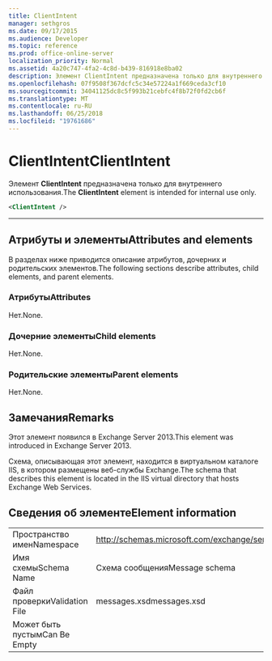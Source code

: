 ```yaml
---
title: ClientIntent
manager: sethgros
ms.date: 09/17/2015
ms.audience: Developer
ms.topic: reference
ms.prod: office-online-server
localization_priority: Normal
ms.assetid: 4a20c747-4fa2-4c8d-b439-816918e8ba02
description: Элемент ClientIntent предназначена только для внутреннего использования.
ms.openlocfilehash: 07f9508f367dcfc5c34e57224a1f669ceda3cf10
ms.sourcegitcommit: 34041125dc8c5f993b21cebfc4f8b72f0fd2cb6f
ms.translationtype: MT
ms.contentlocale: ru-RU
ms.lasthandoff: 06/25/2018
ms.locfileid: "19761686"
---
```

# <a name="clientintent"></a><span data-ttu-id="e23da-103">ClientIntent</span><span class="sxs-lookup"><span data-stu-id="e23da-103">ClientIntent</span></span>

<span data-ttu-id="e23da-104">Элемент **ClientIntent** предназначена только для внутреннего использования.</span><span class="sxs-lookup"><span data-stu-id="e23da-104">The **ClientIntent** element is intended for internal use only.</span></span> 
  
```XML
<ClientIntent />
```

 ****
## <a name="attributes-and-elements"></a><span data-ttu-id="e23da-105">Атрибуты и элементы</span><span class="sxs-lookup"><span data-stu-id="e23da-105">Attributes and elements</span></span>

<span data-ttu-id="e23da-106">В разделах ниже приводится описание атрибутов, дочерних и родительских элементов.</span><span class="sxs-lookup"><span data-stu-id="e23da-106">The following sections describe attributes, child elements, and parent elements.</span></span>
  
### <a name="attributes"></a><span data-ttu-id="e23da-107">Атрибуты</span><span class="sxs-lookup"><span data-stu-id="e23da-107">Attributes</span></span>

<span data-ttu-id="e23da-108">Нет.</span><span class="sxs-lookup"><span data-stu-id="e23da-108">None.</span></span>
  
### <a name="child-elements"></a><span data-ttu-id="e23da-109">Дочерние элементы</span><span class="sxs-lookup"><span data-stu-id="e23da-109">Child elements</span></span>

<span data-ttu-id="e23da-110">Нет.</span><span class="sxs-lookup"><span data-stu-id="e23da-110">None.</span></span>
  
### <a name="parent-elements"></a><span data-ttu-id="e23da-111">Родительские элементы</span><span class="sxs-lookup"><span data-stu-id="e23da-111">Parent elements</span></span>

<span data-ttu-id="e23da-112">Нет.</span><span class="sxs-lookup"><span data-stu-id="e23da-112">None.</span></span>
  
## <a name="remarks"></a><span data-ttu-id="e23da-113">Замечания</span><span class="sxs-lookup"><span data-stu-id="e23da-113">Remarks</span></span>

<span data-ttu-id="e23da-114">Этот элемент появился в Exchange Server 2013.</span><span class="sxs-lookup"><span data-stu-id="e23da-114">This element was introduced in Exchange Server 2013.</span></span>
  
<span data-ttu-id="e23da-115">Схема, описывающая этот элемент, находится в виртуальном каталоге IIS, в котором размещены веб-службы Exchange.</span><span class="sxs-lookup"><span data-stu-id="e23da-115">The schema that describes this element is located in the IIS virtual directory that hosts Exchange Web Services.</span></span>
  
## <a name="element-information"></a><span data-ttu-id="e23da-116">Сведения об элементе</span><span class="sxs-lookup"><span data-stu-id="e23da-116">Element information</span></span>

|||
|:-----|:-----|
|<span data-ttu-id="e23da-117">Пространство имен</span><span class="sxs-lookup"><span data-stu-id="e23da-117">Namespace</span></span>  <br/> |http://schemas.microsoft.com/exchange/services/2006/messages  <br/> |
|<span data-ttu-id="e23da-118">Имя схемы</span><span class="sxs-lookup"><span data-stu-id="e23da-118">Schema Name</span></span>  <br/> |<span data-ttu-id="e23da-119">Схема сообщения</span><span class="sxs-lookup"><span data-stu-id="e23da-119">Message schema</span></span>  <br/> |
|<span data-ttu-id="e23da-120">Файл проверки</span><span class="sxs-lookup"><span data-stu-id="e23da-120">Validation File</span></span>  <br/> |<span data-ttu-id="e23da-121">messages.xsd</span><span class="sxs-lookup"><span data-stu-id="e23da-121">messages.xsd</span></span>  <br/> |
|<span data-ttu-id="e23da-122">Может быть пустым</span><span class="sxs-lookup"><span data-stu-id="e23da-122">Can Be Empty</span></span>  <br/> ||
   

